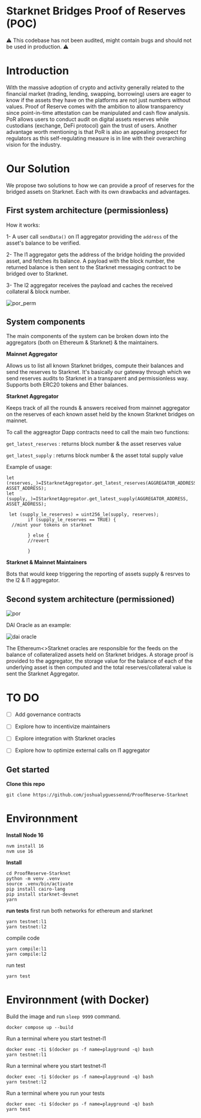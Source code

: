# Starknet Bridges Proof of Reserves (POC)

 ⚠️ This codebase has not been audited, might contain bugs and should not be used in production. ⚠️
 
# Introduction

With the massive adoption of crypto and activity generally related to the financial market (trading, lending, swapping, borrowing) users are eager to know if the assets they have on the platforms are not just numbers without values. Proof of Reserve comes with the ambition to allow transparency since point-in-time attestation can be manipulated and cash flow analysis. PoR allows users to conduct audit on digital assets reserves while custodians (exchange, DeFi protocol) gain the trust of users. Another advantage worth mentioning is that PoR is also an appealing prospect for regulators as this self-regulating measure is in line with their overarching vision for the industry.

# ****Our Solution****

We propose two solutions to how we can provide a proof of reserves for the bridged assets on Starknet.  Each with its own drawbacks and advantages.

## First system architecture (permissionless)

How it works:

1- A user call ``sendData()`` on l1 aggregator providing the ``address`` of the asset's balance to be verified.

2- The l1 aggregator gets the address of the bridge holding the provided asset, and fetches its balance. A payload with the block number, the returned balance is then sent to the Starknet messaging contract to be bridged over to Starknet.

3- The l2 aggregator receives the payload and caches the received collateral & block number. 



![por_perm](https://user-images.githubusercontent.com/37840702/201185181-628fd09d-a8f9-489e-8f0b-88e5863e440a.png)


## System components

The main components of the system can be broken down into the aggregators (both on Ethereum & Starknet) & the maintainers.


**Mainnet Aggregator**

Allows us to list all known Starknet bridges, compute their balances and send the reserves to Starknet. It's basically our gateway through which we send reserves audits to Starknet in a transparent and permissionless way. Supports both ERC20 tokens and Ether balances.


**Starknet Aggregator**

Keeps track of all the rounds & answers received from mainnet aggregator on the reserves of each known asset held by the known Starknet bridges on mainnet. 
 

To call the aggreagtor Dapp contracts need to call the main two functions:


```get_latest_reserves``` : returns block number & the asset reserves value


```get_latest_supply``` : returns  block number & the asset total supply value


Example of usage: 

```Cairo
let (reserves,_)=IStarknetAggregator.get_latest_reserves(AGGREGATOR_ADDRESS, ASSET_ADDRESS);
let (supply,_)=IStarknetAggregator.get_latest_supply(AGGREGATOR_ADDRESS, ASSET_ADDRESS);

 let (supply_le_reserves) = uint256_le(supply, reserves);
        if (supply_le_reserves == TRUE) {
  //mint your tokens on starknet
 
        } else {
        //revert
        
        }

```

**Starknet & Mainnet Maintainers**

Bots that would keep triggering the reporting of assets supply & resrves to the l2 & l1 aggregator.


## Second system architecture (permissioned)

![por](https://user-images.githubusercontent.com/37840702/199752841-beccc187-c90b-49b4-821e-725db3a1bb33.png)

DAI Oracle as an example:

![dai oracle](https://user-images.githubusercontent.com/37840702/200176615-6d1f5b88-84b8-49bf-8358-08167df470c7.png)

The Ethereum<>Starknet oracles are responsible for the feeds on the balance of collateralized assets held on Starknet bridges. A storage proof is provided to the aggregator, the storage value for the balance of each of the underlying asset is then computed and the total reserves/collateral value is sent the Starknet Aggregator. 



# TO DO

- [ ] Add governance contracts
- [ ] Explore how to incentivize maintainers
- [ ] Explore integration with Starknet oracles
- [ ] Explore how to optimize external calls on l1 aggregator



## Get started

**Clone this repo**

```git clone https://github.com/joshualyguessennd/ProofReserve-Starknet```

# Environnment 

**Install Node 16**


```
nvm install 16
nvm use 16
```

**Install**
```
cd ProofReserve-Starknet
python -m venv .venv
source .venv/bin/activate
pip install cairo-lang
pip install starknet-devnet
yarn
```

**run tests**
first run both networks for ethereum and starknet
```
yarn testnet:l1
yarn testnet:l2
```
compile code
```
yarn compile:l1
yarn compile:l2
```
run test
```
yarn test
```

# Environnment (with Docker)

Build the image and run `sleep 9999` command.
```
docker compose up --build
```

Run a terminal where you start testnet-l1
```
docker exec -ti $(docker ps -f name=playground -q) bash
yarn testnet:l1
```

Run a terminal where you start testnet-l1
```
docker exec -ti $(docker ps -f name=playground -q) bash
yarn testnet:l2
```

Run a terminal where you run your tests
```
docker exec -ti $(docker ps -f name=playground -q) bash
yarn test
```
